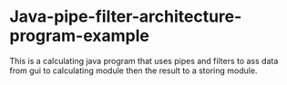 # Java-pipe-filter-architecture-program-example
This is a calculating java program that uses pipes and 
filters to ass data from gui to calculating module then
the result to a storing module.
